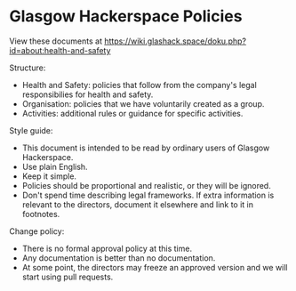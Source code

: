 # Glasgow Hackerspace Policies

View these documents at https://wiki.glashack.space/doku.php?id=about:health-and-safety

Structure:

  * Health and Safety: policies that follow from the company's legal responsibilies for health and safety.
  * Organisation: policies that we have voluntarily created as a group.
  * Activities: additional rules or guidance for specific activities.

Style guide:

  * This document is intended to be read by ordinary users of Glasgow Hackerspace.
  * Use plain English.
  * Keep it simple.
  * Policies should be proportional and realistic, or they will be ignored.
  * Don't spend time describing legal frameworks. If extra information is relevant to the directors, document it elsewhere and link to it in footnotes.

Change policy:

  * There is no formal approval policy at this time.
  * Any documentation is better than no documentation.
  * At some point, the directors may freeze an approved version and we will start using pull requests.
